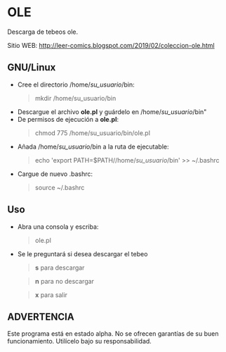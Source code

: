 # OLE

Descarga de tebeos ole.

Sitio WEB:
  http://leer-comics.blogspot.com/2019/02/coleccion-ole.html

## GNU/Linux
  * Cree el directorio /home/<i>su_usuario</i>/bin:
    > mkdir /home/su_usuario/bin
  * Descargue el archivo <b>ole.pl</b> y guárdelo en /home/<i>su_usuario</i>/bin"
  * De permisos de ejecución a <b>ole.pl</b>:
    > chmod 775 /home/su_usuario/bin/ole.pl
  * Añada /home/<i>su_usuario</i>/bin a la ruta de ejecutable:
    > echo 'export PATH=$PATH//home/<i>su_usuario</i>/bin' >> ~/.bashrc
  * Cargue de nuevo .bashrc:  
    > source ~/.bashrc
    
## Uso

  * Abra una consola y escriba:
      > ole.pl
  * Se le preguntará si desea descargar el tebeo
      
      ><b>s</b> para descargar
      
      ><b>n</b> para no descargar
      
      ><b>x</b> para salir

## ADVERTENCIA

  Este programa está en estado alpha. No se ofrecen garantías de su buen funcionamiento. Utilícelo bajo su responsabilidad.
